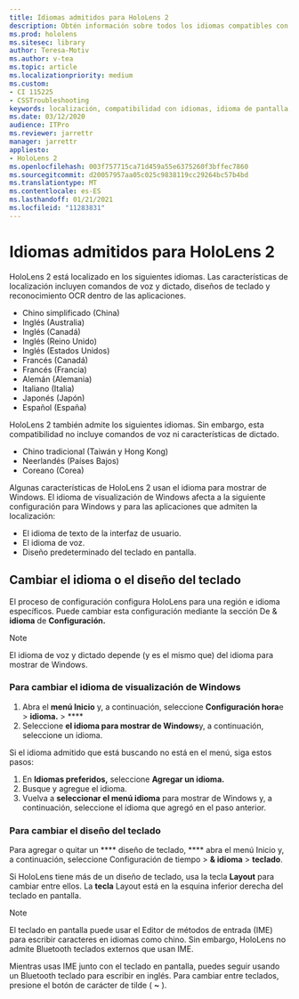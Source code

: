 ```yaml
---
title: Idiomas admitidos para HoloLens 2
description: Obtén información sobre todos los idiomas compatibles con HoloLens 2, cambiando los diseños de teclado y actualizando el idioma de pantalla de Windows.
ms.prod: hololens
ms.sitesec: library
author: Teresa-Motiv
ms.author: v-tea
ms.topic: article
ms.localizationpriority: medium
ms.custom:
- CI 115225
- CSSTroubleshooting
keywords: localización, compatibilidad con idiomas, idioma de pantalla, idioma del teclado, IME, diseño del teclado
ms.date: 03/12/2020
audience: ITPro
ms.reviewer: jarrettr
manager: jarrettr
appliesto:
- HoloLens 2
ms.openlocfilehash: 003f757715ca71d459a55e6375260f3bffec7860
ms.sourcegitcommit: d20057957aa05c025c9838119cc29264bc57b4bd
ms.translationtype: MT
ms.contentlocale: es-ES
ms.lasthandoff: 01/21/2021
ms.locfileid: "11283831"
---
```

# Idiomas admitidos para HoloLens 2

HoloLens 2 está localizado en los siguientes idiomas. Las características de localización incluyen comandos de voz y dictado, diseños de teclado y reconocimiento OCR dentro de las aplicaciones.

- Chino simplificado (China)
- Inglés (Australia)
- Inglés (Canadá)
- Inglés (Reino Unido)
- Inglés (Estados Unidos)
- Francés (Canadá)
- Francés (Francia)
- Alemán (Alemania)
- Italiano (Italia)
- Japonés (Japón)
- Español (España)

HoloLens 2 también admite los siguientes idiomas. Sin embargo, esta compatibilidad no incluye comandos de voz ni características de dictado.

- Chino tradicional (Taiwán y Hong Kong)
- Neerlandés (Países Bajos)
- Coreano (Corea)

Algunas características de HoloLens 2 usan el idioma para mostrar de Windows. El idioma de visualización de Windows afecta a la siguiente configuración para Windows y para las aplicaciones que admiten la localización:

- El idioma de texto de la interfaz de usuario.
- El idioma de voz.
- Diseño predeterminado del teclado en pantalla.

## Cambiar el idioma o el diseño del teclado

El proceso de configuración configura HoloLens para una región e idioma específicos. Puede cambiar esta configuración mediante la sección De & **idioma** de **Configuración.**

> [!NOTE]  
> El idioma de voz y dictado depende (y es el mismo que) del idioma para mostrar de Windows.

### Para cambiar el idioma de visualización de Windows

1. Abra el **menú Inicio** y, a continuación, seleccione **Configuración hora**e  >  **idioma.**  >  ****
2. Seleccione **el idioma para mostrar de Windows**y, a continuación, seleccione un idioma.  

Si el idioma admitido que está buscando no está en el menú, siga estos pasos:  

1. En **Idiomas preferidos,** seleccione **Agregar un idioma.**
2. Busque y agregue el idioma.
3. Vuelva a **seleccionar el menú idioma** para mostrar de Windows y, a continuación, seleccione el idioma que agregó en el paso anterior.

### Para cambiar el diseño del teclado

Para agregar o quitar un **** diseño de teclado, **** abra el menú Inicio y, a continuación, seleccione Configuración de tiempo  >  **& idioma**  >  **teclado**.

Si HoloLens tiene más de un diseño de teclado, usa la tecla **Layout** para cambiar entre ellos. La **tecla** Layout está en la esquina inferior derecha del teclado en pantalla.

> [!NOTE]  
> El teclado en pantalla puede usar el Editor de métodos de entrada (IME) para escribir caracteres en idiomas como chino. Sin embargo, HoloLens no admite Bluetooth teclados externos que usan IME.
>  
> Mientras usas IME junto con el teclado en pantalla, puedes seguir usando un Bluetooth teclado para escribir en inglés. Para cambiar entre teclados, presione el botón de carácter de tilde ( **~** ).

